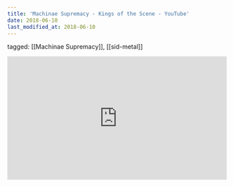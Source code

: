 ```yaml
---
title: 'Machinae Supremacy - Kings of the Scene - YouTube'
date: 2018-06-10
last_modified_at: 2018-06-10
---
```

tagged: [[Machinae Supremacy]], [[sid-metal]]
<iframe allow="accelerometer; autoplay; clipboard-write; encrypted-media; gyroscope; picture-in-picture" allowfullscreen="" frameborder="0" height="281" id="youtube_iframe" src="https://www.youtube.com/embed/cwNrtNSk3Nw?feature=oembed&amp;enablejsapi=1&amp;origin=https://safe.txmblr.com&amp;wmode=opaque" width="500"></iframe>